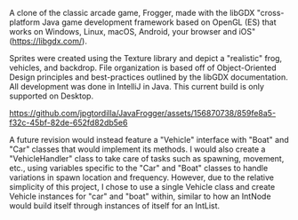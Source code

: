 A clone of the classic arcade game, Frogger, made with the libGDX "cross-platform Java game development framework based on OpenGL (ES) that works on Windows, Linux, macOS, Android, your browser and iOS" (https://libgdx.com/). 

Sprites were created using the Texture library and depict a "realistic" frog, vehicles, and backdrop. File organization is based off of Object-Oriented Design principles and best-practices outlined by the libGDX documentation. All development was done in IntelliJ in Java. This current build is only supported on Desktop. 

https://github.com/jpgtordilla/JavaFrogger/assets/156870738/859fe8a5-f32c-45bf-82de-652fd82db5e6

A future revision would instead feature a "Vehicle" interface with "Boat" and "Car" classes that would implement its methods. I would also create a "VehicleHandler" class to take care of tasks such as spawning, movement, etc., using variables specific to the "Car" and "Boat" classes to handle variations in spawn location and frequency. However, due to the relative simplicity of this project, I chose to use a single Vehicle class and create Vehicle instances for "car" and "boat" within, similar to how an IntNode would build itself through instances of itself for an IntList.

